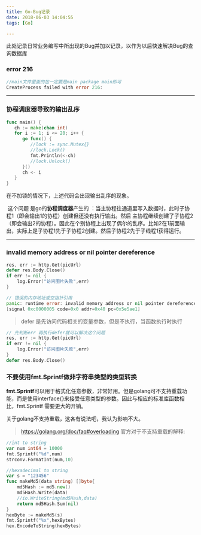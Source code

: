 ```yaml
---
title: Go-Bug记录
date: 2018-06-03 14:04:55
tags: [Go]

---
```




此处记录日常业务编写中所出现的Bug并加以记录，以作为以后快速解决Bug的查询数据库

<!--more-->

### error 216

```go 
//main文件里面的包一定要是main package main即可
CreateProcess failed with error 216: 

```

***

### 协程调度器导致的输出乱序

```go
func main() {
   ch := make(chan int)
   for i := 1; i <= 20; i++ {
      go func() {
         //lock := sync.Mutex{}
         //lock.Lock()
         fmt.Println(<-ch)
         //lock.Unlock()
      }()
      ch <- i
   }
}
```

在不加锁的情况下，上述代码会出现输出乱序的现象。

 这个问题 是go的**协程调度器**产生的 ：当主协程往通道里写入数据时，此时子协程1（即会输出1的协程）创建但还没有执行输出。然后 主协程继续创建了子协程2（即会输出2的协程）。因此在个别协程上出现了偶尔的乱序。比如2在1前面输出，实际上是子协程1先于子协程2创建。然后子协程2先于子线程1获得运行。

***

### invalid memory address or nil pointer dereference

```go
res, err := http.Get(picUrl)
defer res.Body.Close()
if err != nil {
	log.Error("访问图片失败",err)
}

// 错误的内存地址或空指针引用
panic: runtime error: invalid memory address or nil pointer dereference
[signal 0xc0000005 code=0x0 addr=0x40 pc=0x5e5ae1]
```

> defer 是先访问代码相关的变量参数，但是不执行，当函数执行时执行

```go
// 先判断err 再执行defer就可以解决这个问题
res, err := http.Get(picUrl)
if err != nil {
	log.Error("访问图片失败",err)
}
defer res.Body.Close()
```

### 不要使用fmt.Sprintf做非字符串类型的类型转换

**fmt.Sprintf**可以用于格式化任意参数，非常好用。但是golang可不支持重载功能，而是使用interface{}来接受任意类型的参数。因此与相应的标准库函数相比，fmt.Sprintf 需要更大的开销。

关于golang不支持重载，这各有说法吧，我认为影响不大。

> https://golang.org/doc/faq#overloading 官方对于不支持重载的解释:  

```go
//int to string
var num int64 = 10000
fmt.Sprintf("%d",num)
strconv.FormatInt(num,10)

//hexadecimal to string
var s = "123456"
func makeMd5(data string) []byte{
    md5Hash := md5.new()
    md5Hash.Write(data)
    //io.WriteString(md5Hash,data)
    return md5Hash.Sum(nil)
}
hexByte := makeMd5(s)
fmt.Sprintf("%x",hexBytes)
hex.EncodeToString(hexBytes)
```

